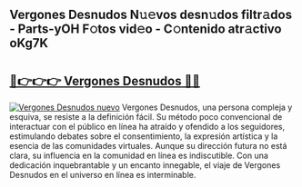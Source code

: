 ## Vergones Desnudos N𝚞𝚎vos desn𝚞dos filtr𝚊dos - Parts-yOH F𝚘tos vid𝚎o - C𝚘ntenido atr𝚊ctivo oKg7K

# <h2><a href="http://mbc11t.tromn.icu/?c=Vergones+Desnudos">🔗👉👉👉 Vergones Desnudos 🔗🔗</a></h2>

[![Vergones Desnudos nuevo](https://i.imgur.com/pEAQMta.gif)](http://mbc11t.tromn.icu/?c=Vergones+Desnudos)
Vergones Desnudos, una persona compleja y esquiva, se resiste a la definición fácil. Su método poco convencional de interactuar con el público en línea ha atraído y ofendido a los seguidores, estimulando debates sobre el consentimiento, la expresión artística y la esencia de las comunidades virtuales. Aunque su dirección futura no está clara, su influencia en la comunidad en línea es indiscutible. Con una dedicación inquebrantable y un encanto innegable, el viaje de Vergones Desnudos en el universo en línea es interminable.
